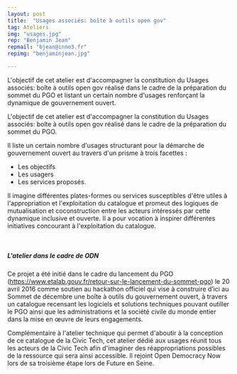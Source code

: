 ```yaml
---
layout: post
title:  "Usages associés: boîte à outils open gov"
tag: Ateliers
img: "usages.jpg"
rep: "Benjamin Jean"
repmail: "bjean@inno3.fr"
repimg: "benjaminjean.jpg"

---
```


L'objectif de cet atelier est d'accompagner la constitution du Usages associés: boîte à outils open gov réalisé dans le cadre de la préparation du sommet du PGO et listant un certain nombre d'usages renforçant la dynamique de gouvernement ouvert.

L'objectif de cet atelier est d'accompagner la constitution du Usages associés: boîte à outils open gov réalisé dans le cadre de la préparation du sommet du PGO.

Il liste un certain nombre d'usages structurant pour la démarche de gouvernement ouvert au travers d'un prisme à trois facettes : 

- Les objectifs
- Les usagers
- Les services proposés.

Il imagine différentes plates-formes ou services susceptibles d'être utiles à l'appropriation et l'exploitation du catalogue et promeut des logiques de mutualisation et coconstruction entre les acteurs intéressés par cette dynamique inclusive et ouverte. Il a pour vocation à inspirer différentes initiatives concourant à l'exploitation du catalogue.

<br>

##### L'atelier dans le cadre de ODN

Ce projet a été initié dans le cadre du lancement du PGO (https://www.etalab.gouv.fr/retour-sur-le-lancement-du-sommet-pgo) le 20 avril 2016 comme soutien au hackathon officiel qui vise à construire d’ici au Sommet de décembre une boîte à outils du gouvernement ouvert, à travers un catalogue recensant les logiciels et solutions techniques pouvant outiller le PGO ainsi que les administrations et la société civile du monde entier dans la mise en œuvre de leurs engagements.

Complémentaire à l'atelier technique qui permet d'aboutir à la conception de ce catalogue de la Civic Tech, cet atelier dédié aux usages réunit tous les acteurs de la Civic Tech afin d'imaginer des réappropriations possibles de la ressource qui sera ainsi accessible. Il rejoint Open Democracy Now lors de sa troisième étape lors de Future en Seine.